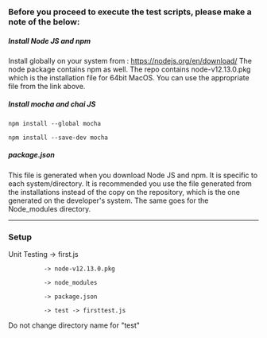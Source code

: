 ### Before you proceed to execute the test scripts, please make a note of the below:

##### Install Node JS and npm
Install globally on your system from : https://nodejs.org/en/download/
The node package contains npm as well.
The repo contains node-v12.13.0.pkg which is the installation file for 64bit MacOS. You can use the appropriate file from the link above.

##### Install mocha and chai JS

`npm install --global mocha`

`npm install --save-dev mocha`

##### package.json
This file is generated when you download Node JS and npm. It is specific to each system/directory.
It is recommended you use the file generated from the installations instead of the copy on the repository, which is the one generated on the developer's system.
The same goes for the Node_modules directory.

---

### Setup

Unit Testing  -> first.js		

              -> node-v12.13.0.pkg

              -> node_modules		

              -> package.json		

              -> test -> firsttest.js

Do not change directory name for "test"

